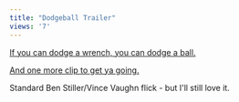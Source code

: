 ```yaml
---
title: "Dodgeball Trailer"
views: '7'
---
```

<p><a href="http://www.apple.com/trailers/fox/dodgeball/">If you can dodge a wrench, you can dodge a ball.</a></p>
<p><a href="http://www.apple.com/trailers/fox/dodgeball/clip.html">And one more clip to get ya going.</a></p>
<p>Standard Ben Stiller/Vince Vaughn flick - but I'll still love it.</p>
